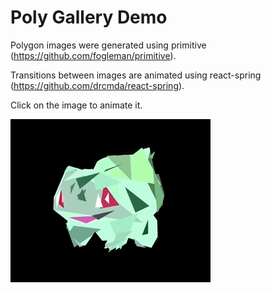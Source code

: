 # Poly Gallery Demo

Polygon images were generated using primitive (https://github.com/fogleman/primitive).

Transitions between images are animated using react-spring (https://github.com/drcmda/react-spring).

Click on the image to animate it.

![](poly-gallery-demo.gif)

